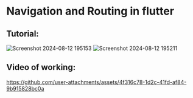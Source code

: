 # Navigation and Routing in flutter

## Tutorial:

![Screenshot 2024-08-12 195153](https://github.com/user-attachments/assets/e68005db-5e43-4a02-a842-b84c405605cf)
![Screenshot 2024-08-12 195211](https://github.com/user-attachments/assets/a6be7ef1-d61d-497e-a322-0f7b647185ca)

## Video of working:

https://github.com/user-attachments/assets/4f316c78-1d2c-41fd-af84-9b915828bc0a

